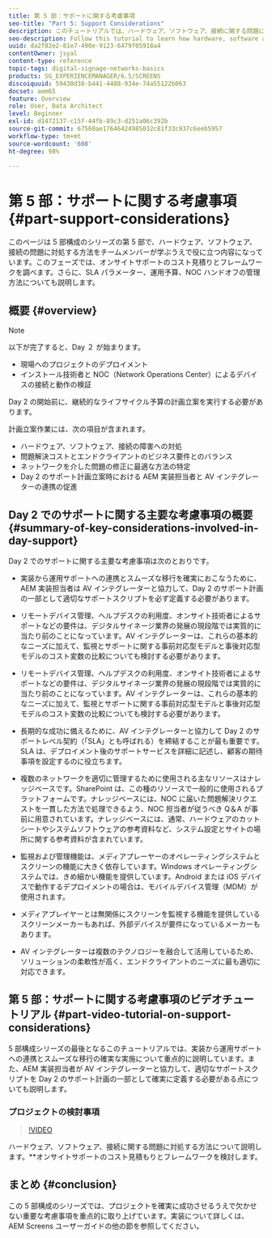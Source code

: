 ```yaml
---
title: 第 5 部：サポートに関する考慮事項
seo-title: "Part 5: Support Considerations"
description: このチュートリアルでは、ハードウェア、ソフトウェア、接続に関する問題に対処する方法について説明します。オンサイトサポートのコスト見積もりとフレームワークを検討します。さらに、SLA パラメーター、運用予算、NOC ハンドオフの管理方法についても説明します。
seo-description: Follow this tutorial to learn how hardware, software and connectivity issues are addressed. Explore cost estimations and frameworks for onsite support. Additionally learn how SLA parameters, operational budgets, and NOC handoffs are managed.
uuid: da2f82e2-81e7-490e-9123-6479f05918a4
contentOwner: jsyal
content-type: reference
topic-tags: digital-signage-networks-basics
products: SG_EXPERIENCEMANAGER/6.5/SCREENS
discoiquuid: 59430d38-b441-4488-934e-74a55122b063
docset: aem65
feature: Overview
role: User, Data Architect
level: Beginner
exl-id: d1472137-c15f-44fb-89c3-d251a06c392b
source-git-commit: 67560ae17646424985032c81f33c937c6eeb5957
workflow-type: tm+mt
source-wordcount: '608'
ht-degree: 98%

---
```


# 第 5 部：サポートに関する考慮事項 {#part-support-considerations}

このページは 5 部構成のシリーズの第 5 部で、ハードウェア、ソフトウェア、接続の問題に対処する方法をチームメンバーが学ぶうえで役に立つ内容になっています。このフェーズでは、オンサイトサポートのコスト見積りとフレームワークを調べます。さらに、SLA パラメーター、運用予算、NOC ハンドオフの管理方法についても説明します。

## 概要 {#overview}

>[!NOTE]
>
>以下が完了すると、Day ２ が始まります。
>
>* 現場へのプロジェクトのデプロイメント
>* インストール技術者と NOC（Network Operations Center）によるデバイスの接続と動作の検証
>
>Day 2 の開始前に、継続的なライフサイクル予算の計画立案を実行する必要があります。

計画立案作業には、次の項目が含まれます。

* ハードウェア、ソフトウェア、接続の障害への対処
* 問題解決コストとエンドクライアントのビジネス要件とのバランス
* ネットワークを介した問題の修正に最適な方法の特定
* Day 2 のサポート計画立案時における AEM 実装担当者と AV インテグレーターの連携の促進

## Day 2 でのサポートに関する主要な考慮事項の概要 {#summary-of-key-considerations-involved-in-day-support}

Day 2 でのサポートに関する主要な考慮事項は次のとおりです。

* 実装から運用サポートへの連携とスムーズな移行を確実におこなうために、AEM 実装担当者は AV インテグレーターと協力して、Day 2 のサポート計画の一部として適切なサポートスクリプトを必ず定義する必要があります。
* リモートデバイス管理、ヘルプデスクの利用度、オンサイト技術者によるサポートなどの要件は、デジタルサイネージ業界の発展の現段階では実質的に当たり前のことになっています。AV インテグレーターは、これらの基本的なニーズに加えて、監視とサポートに関する事前対応型モデルと事後対応型モデルのコスト変数の比較についても検討する必要があります。

* リモートデバイス管理、ヘルプデスクの利用度、オンサイト技術者によるサポートなどの要件は、デジタルサイネージ業界の発展の現段階では実質的に当たり前のことになっています。AV インテグレーターは、これらの基本的なニーズに加えて、監視とサポートに関する事前対応型モデルと事後対応型モデルのコスト変数の比較についても検討する必要があります。
* 長期的な成功に備えるために、AV インテグレーターと協力して Day 2 のサポートレベル契約（「SLA」とも呼ばれる）を締結することが最も重要です。SLA は、デプロイメント後のサポートサービスを詳細に記述し、顧客の期待事項を設定するのに役立ちます。
* 複数のネットワークを適切に管理するために使用される主なリソースはナレッジベースです。SharePoint は、この種のリソースで一般的に使用されるプラットフォームです。ナレッジベースには、NOC に届いた問題解決リクエストを一貫した方法で処理できるよう、NOC 担当者が従うべき Q＆A が事前に用意されています。ナレッジベースには、通常、ハードウェアのカットシートやシステムソフトウェアの参考資料など、システム設定とサイトの場所に関する参考資料が含まれています。
* 監視および管理機能は、メディアプレーヤーのオペレーティングシステムとスクリーンの機能に大きく依存しています。Windows オペレーティングシステムでは、きめ細かい機能を提供しています。Android または iOS デバイスで動作するデプロイメントの場合は、モバイルデバイス管理（MDM）が使用されます。
* メディアプレイヤーとは無関係にスクリーンを監視する機能を提供しているスクリーンメーカーもあれば、外部デバイスが要件になっているメーカーもあります。
* AV インテグレーターは複数のテクノロジーを融合して活用しているため、ソリューションの柔軟性が高く、エンドクライアントのニーズに最も適切に対応できます。

## 第 5 部：サポートに関する考慮事項のビデオチュートリアル {#part-video-tutorial-on-support-considerations}

5 部構成シリーズの最後となるこのチュートリアルでは、実装から運用サポートへの連携とスムーズな移行の確実な実施について重点的に説明しています。また、AEM 実装担当者が AV インテグレーターと協力して、適切なサポートスクリプトを Day 2 のサポート計画の一部として確実に定義する必要がある点についても説明します。

### プロジェクトの検討事項

>[!VIDEO](https://video.tv.adobe.com/v/28383)

ハードウェア、ソフトウェア、接続に関する問題に対処する方法について説明します。**&#x200B;オンサイトサポートのコスト見積もりとフレームワークを検討します。

## まとめ {#conclusion}

この 5 部構成のシリーズでは、プロジェクトを確実に成功させるうえで欠かせない重要な考慮事項を重点的に取り上げています。実装について詳しくは、AEM Screens ユーザーガイドの他の節を参照してください。
